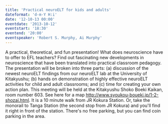 ```yaml
---
title: 'Practical neuroELT for kids and adults'
dateformat: 'd-m-Y H:i'
date: '12-10-13 00:00'
eventdate: '2013-10-12'
eventstart: '18:30'
eventend: '20:00'
eventspeaker: 'Robert S. Murphy, Ai Murphy'
---
```


A practical, theoretical, and fun presentation! What does neuroscience have to offer to EFL teachers? Find out fascinating new developments in neuroscience that have been translated into practical classroom pedagogy. The presentation will be broken into three parts: (a) discussion of the newest neuroELT findings from our neuroELT lab at the University of Kitakyushu; (b) hands on demonstration of highly effective neuroELT activities for child and adult classrooms; and (c) time for creating your own action plan.
This meeting will be held at the Kitakyushu Shoko Boeki Kaikan, room number 603. See here for a map http://www.syoukou-boueki.jp/1-2-shozai.html. It is a 10 minute walk from JR Kokura Station. Or, take the monorail to Tanga Station (the second stop from JR Kokura) and you'll find it right in front of the station. There's no free parking, but you can find coin parking in the area. 

